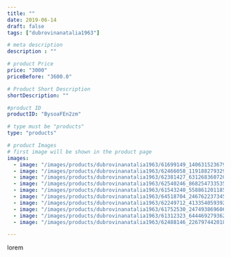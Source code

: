 ```yaml
---
title: ""
date: 2019-06-14
draft: false
tags: ["dubrovinanatalia1963"]

# meta description
description : ""

# product Price
price: "3000"
priceBefore: "3600.0"

# Product Short Description
shortDescription: ""

#product ID
productID: "BysoaFEn2zm"

# type must be "products"
type: "products"

# product Images
# first image will be shown in the product page
images:
  - image: "/images/products/dubrovinanatalia1963/61699149_140631523679259_2131198511549264447_n.jpg"
  - image: "/images/products/dubrovinanatalia1963/62466058_119188279329225_6462378584831919012_n.jpg"
  - image: "/images/products/dubrovinanatalia1963/62381427_631268360720600_3541715203123854039_n.jpg"
  - image: "/images/products/dubrovinanatalia1963/62540246_868254733535240_7435843665672734450_n.jpg"
  - image: "/images/products/dubrovinanatalia1963/61543240_558861201185039_1698051291564600451_n.jpg"
  - image: "/images/products/dubrovinanatalia1963/64518704_2467622373457703_983616560443886277_n.jpg"
  - image: "/images/products/dubrovinanatalia1963/62249712_413354059392466_7325606227459940880_n.jpg"
  - image: "/images/products/dubrovinanatalia1963/61752530_2474938696061641_8386032345214576788_n.jpg"
  - image: "/images/products/dubrovinanatalia1963/61312323_644469279362280_5101870797660164169_n.jpg"
  - image: "/images/products/dubrovinanatalia1963/62488146_2267974420184415_7340710360087019065_n.jpg"

---
```

lorem
